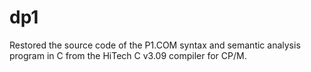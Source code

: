 # dp1
Restored the source code of the P1.COM syntax and semantic analysis program in C from the HiTech C v3.09 compiler for CP/M.
